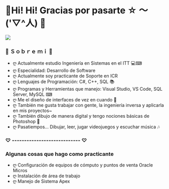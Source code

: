 # 🌸Hi! Hi! Gracias por pasarte  ☆ ～('▽^人) 🌸

![](https://i.imgur.com/9rHqiB3.png)

### 💮 Ｓｏｂｒｅ  ｍｉ 💮
- ღ Actualmente estudio Ingeniería en Sistemas en el ITT 💻⌨
- ღ Especialidad: Desarrollo de Software
- ღ Actualmente soy practicante de Soporte en ICR
- ღ Lenguajes de Programación: C#, C++, SQL 📚
- ღ Programas y Herramientas que manejo: Visual Studio, VS Code, SQL Server, MySQL ⌨
- ღ Me el diseño de interfaces de vez en cuando 🎨
- ღ También me gusta trabajar con gente, la ingeniería inversa y aplicarla en mis proyectos~
- ღ También dibujo de manera digital y tengo nociones básicas de Photoshop 📝
- ღ Pasatiempos... Dibujar, leer, jugar videojuegos y escuchar música 🎶

### ♡ ---------------------------- ♡

### Algunas cosas que hago como practicante

- ღ Configuración de equipos de cómputo y puntos de venta Oracle Micros
- ღ Instalación de área de trabajo
- ღ Manejo de Sistema Apex
